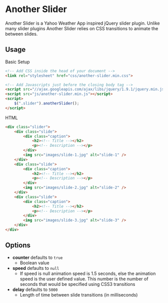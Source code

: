 # Another Slider

Another Slider is a Yahoo Weather App inspired jQuery slider plugin. Unlike many slider plugins Another Slider relies on CSS transitions to animate the between slides.

## Usage

Basic Setup
	
```html
<!-- Add CSS inside the head of your document -->
<link rel="stylesheet" href="css/another-slider.min.css">

<!-- Add Javascripts just before the closing body tag -->
<script src="//ajax.googleapis.com/ajax/libs/jquery/1.9.1/jquery.min.js"></script>
<script src="js/another-slider.min.js"></script>
<script>
	$(".slider").anotherSlider();
</script>
```

HTML

```html
<div class="slider">
	<div class="slide">
		<div class="caption">
			<h2><!-- Title --></h2>
			<p><!-- Description --></p>
		</div>
		<img src="images/slide-1.jpg" alt="slide-1" />
	</div>
	<div class="slide">
		<div class="caption">
			<h2><!-- Title --></h2>
			<p><!-- Description --></p>
		</div>
		<img src="images/slide-2.jpg" alt="slide-2" />
	</div>
	<div class="slide">
		<div class="caption">
			<h2><!-- Title --></h2>
			<p><!-- Description --></p>
		</div>
		<img src="images/slide-3.jpg" alt="slide-3" />
	</div>
</div>
```

## Options

* **counter** defaults to `true`
	* Boolean value
* **speed** defaults to `null`
	* If speed is null animation speed is 1.5 seconds, else the animation speed is the user defined value. This number is the number of seconds that would be specified using CSS3 transitions
* **delay** defaults to `5000`
	* Length of time between slide transitions (in milliseconds)